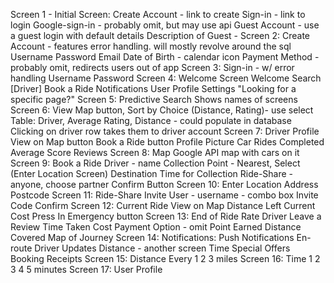 Screen 1 - Initial Screen:
  Create Account - link to create
  Sign-in - link to login
  Google-sign-in - probably omit, but may use api
  Guest Account - use a guest login with default details
    Description of Guest -
Screen 2: Create Account - features error handling. will mostly revolve around the sql
    Username
    Password
    Email
    Date of Birth  - calendar icon
    Payment Method - probably omit, redirects users out of app
  Screen 3: Sign-in - w/ error handling
    Username
    Password
  Screen 4: Welcome Screen
    Welcome <Username>
      Search [Driver]
      Book a Ride
      Notifications
      User Profile
      Settings
      "Looking for a specific page?"
  Screen 5: Predictive Search
    Shows names of screens
  Screen 6:
    View Map button, Sort by Choice (Distance, Rating)- use select
    Table: Driver, Average Rating, Distance - could populate in database
    Clicking on driver row takes them to driver account
  Screen 7: Driver Profile
      View on Map button
      Book a Ride button
    Profile Picture
    Car
    Rides Completed
    Average Score
    Reviews
  Screen 8: Map
    Google API map with cars on it
  Screen 9: Book a Ride
    Driver - name
    Collection Point - Nearest, Select (Enter Location Screen)
    Destination
    Time for Collection
    Ride-Share - anyone, choose partner
    Confirm Button
  Screen 10: Enter Location
    Address
    Postcode
  Screen 11: Ride-Share
    Invite User  - username - combo box
    Invite Code
    Confirm
  Screen 12: Current Ride
    View on Map
    Distance Left
    Current Cost
    Press In Emergency button
  Screen 13: End of Ride
    Rate Driver
    Leave a Review
    Time Taken
    Cost
    Payment Option - omit
    Point Earned 
    Distance Covered
    Map of Journey
Screen 14: Notifications:
    Push Notifications
    En-route Driver Updates
    Distance - another screen
    Time
    Special Offers
    Booking Receipts
Screen 15: Distance
    Every
      1
      2
      3 miles
Screen 16: Time
    1
    2
    3
    4
    5 minutes
Screen 17: User Profile
    
